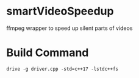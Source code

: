 # smartVideoSpeedup
ffmpeg wrapper to speed up silent parts of videos


# Build Command
`drive -g driver.cpp -std=c++17 -lstdc++fs`
